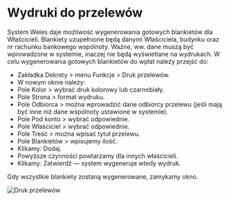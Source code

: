 # Wydruki do przelewów

System Weles daje możliwość wygenerowania gotowych blankietów dla Właścicieli. Blankiety uzupełnione będą danymi Właściciela, budynku oraz nr rachunku bankowego wspólnoty. Ważne, ww. dane muszą być wprowadzone w systemie, inaczej nie będą wyświetlane na wydrukach. W celu wygenerowania gotowych blankietów do wpłat należy przejść do: 

- Zakładka Dekrety > menu Funkcje > Druk przelewów.
- W nowym oknie należy:
- Pole Kolor > wybrać druk kolorowy lub czarnobiały.
- Pole Strona > format wydruku.
- Pole Odbiorca > można wprowadzić dane odbiorcy przelewu (jeśli mają być inne niż dane wspólnoty ustawione w systemie).
- Pole Pod konto > wybrać odpowiednie.
- Pole Właściciel > wybrać odpowiednie.
- Pole Treść > można wpisać tytuł przelewu.
- Pole Blankietów > wpisujemy ilość.
- Klikamy: Dodaj.
- Powyższe czynności powtarzamy dla innych właścicieli. 
- Klikamy: Zatwierdź — system wygeneruje wtedy wydruk. 

Gdy wszystkie blankiety zostaną wygenerowane, zamykamy okno.

![Druk przelewów](drukprzelewow.gif)